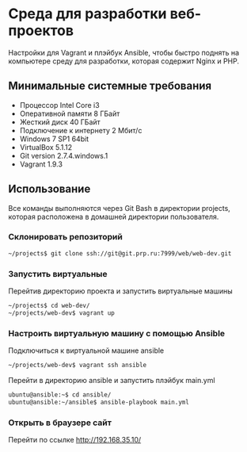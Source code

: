 # Среда для разработки веб-проектов

Настройки для Vagrant и плэйбук Ansible, чтобы быстро поднять на компьютере среду для разработки, которая содержит Nginx и PHP.

## Минимальные системные требования

 * Процессор Intel Core i3
 * Оперативной памяти 8 ГБайт
 * Жесткий диск 40 ГБайт
 * Подключение к интернету 2 Мбит/с
 * Windows 7 SP1 64bit
 * VirtualBox 5.1.12
 * Git version 2.7.4.windows.1
 * Vagrant 1.9.3

 ## Использование

 Все команды выполняются через Git Bash в директории projects, которая расположена в домашней директории пользователя.

 ### Склонировать репозиторий

```bash
~/projects$ git clone ssh://git@git.prp.ru:7999/web/web-dev.git
```

### Запустить виртуальные 

Перейтив директорию проекта и запустить виртуальные машины
```bash
~/projects$ cd web-dev/
~/projects/web-dev$ vagrant up
```

### Настроить виртуальную машину с помощью Ansible

Подключиться к виртуальной машине ansible
```bash
~/projects/web-dev$ vagrant ssh ansible
```

Перейти в директорию ansible и запустить плэйбук main.yml
```bash
ubuntu@ansible:~$ cd ansible/
ubuntu@ansible:~/ansible$ ansible-playbook main.yml
```

### Открыть в браузере сайт

Перейти по ссылке http://192.168.35.10/